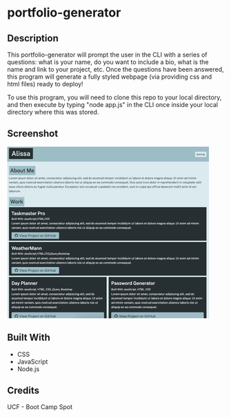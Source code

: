 # portfolio-generator

## Description
This portfolio-generator will prompt the user in the CLI with a series of questions: what is your name, do you want to include a bio, what is the name and link to your project, etc. Once the questions have been answered, this program will generate a fully styled webpage (via providing css and html files) ready to deploy!

To use this program, you will need to clone this repo to your local directory, and then execute by typing "node app.js" in the CLI once inside your local directory where this was stored.

## Screenshot
![Sample picture of portfolio page; Name at top followed by a description about me, and then a description of each of my projects](./assets/images/pageSnip.png)


## Built With
* CSS
* JavaScript
* Node.js


## Credits
UCF - Boot Camp Spot
